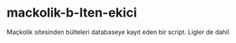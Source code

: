 # mackolik-b-lten-ekici
Maçkolik sitesinden bülteleri databaseye kayıt eden bir script. Ligler de dahil 
